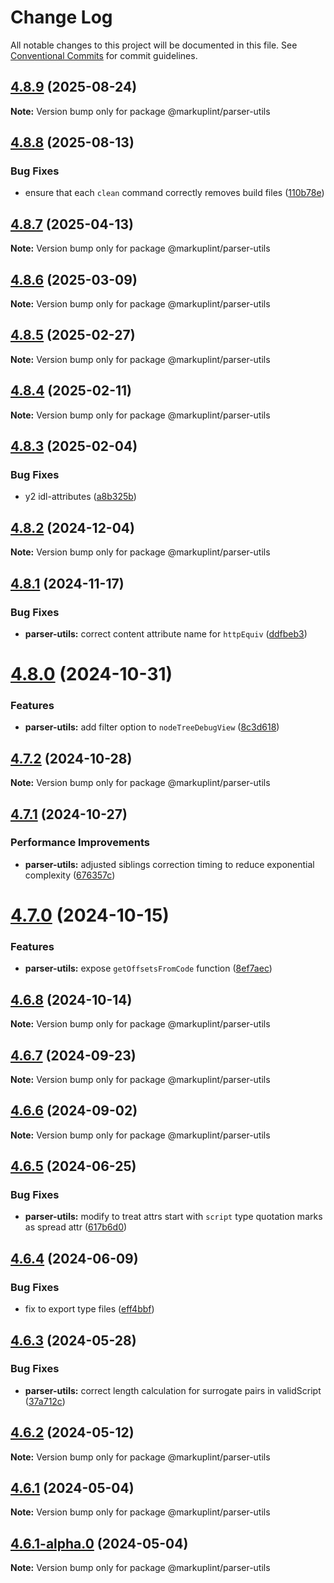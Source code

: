 # Change Log

All notable changes to this project will be documented in this file.
See [Conventional Commits](https://conventionalcommits.org) for commit guidelines.

## [4.8.9](https://github.com/markuplint/markuplint/compare/@markuplint/parser-utils@4.8.8...@markuplint/parser-utils@4.8.9) (2025-08-24)

**Note:** Version bump only for package @markuplint/parser-utils





## [4.8.8](https://github.com/markuplint/markuplint/compare/@markuplint/parser-utils@4.8.7...@markuplint/parser-utils@4.8.8) (2025-08-13)

### Bug Fixes

- ensure that each `clean` command correctly removes build files ([110b78e](https://github.com/markuplint/markuplint/commit/110b78e85379d29a84ca68325127344a87a570b6))

## [4.8.7](https://github.com/markuplint/markuplint/compare/@markuplint/parser-utils@4.8.6...@markuplint/parser-utils@4.8.7) (2025-04-13)

**Note:** Version bump only for package @markuplint/parser-utils

## [4.8.6](https://github.com/markuplint/markuplint/compare/@markuplint/parser-utils@4.8.5...@markuplint/parser-utils@4.8.6) (2025-03-09)

**Note:** Version bump only for package @markuplint/parser-utils

## [4.8.5](https://github.com/markuplint/markuplint/compare/@markuplint/parser-utils@4.8.4...@markuplint/parser-utils@4.8.5) (2025-02-27)

**Note:** Version bump only for package @markuplint/parser-utils

## [4.8.4](https://github.com/markuplint/markuplint/compare/@markuplint/parser-utils@4.8.3...@markuplint/parser-utils@4.8.4) (2025-02-11)

**Note:** Version bump only for package @markuplint/parser-utils

## [4.8.3](https://github.com/markuplint/markuplint/compare/@markuplint/parser-utils@4.8.2...@markuplint/parser-utils@4.8.3) (2025-02-04)

### Bug Fixes

- y2 idl-attributes ([a8b325b](https://github.com/markuplint/markuplint/commit/a8b325bf9af1cdb4b6f982bf5833f90a0e9eb26c))

## [4.8.2](https://github.com/markuplint/markuplint/compare/@markuplint/parser-utils@4.8.1...@markuplint/parser-utils@4.8.2) (2024-12-04)

**Note:** Version bump only for package @markuplint/parser-utils

## [4.8.1](https://github.com/markuplint/markuplint/compare/@markuplint/parser-utils@4.8.0...@markuplint/parser-utils@4.8.1) (2024-11-17)

### Bug Fixes

- **parser-utils:** correct content attribute name for `httpEquiv` ([ddfbeb3](https://github.com/markuplint/markuplint/commit/ddfbeb32ff530b14c7ddceb56558d88624218b0b))

# [4.8.0](https://github.com/markuplint/markuplint/compare/@markuplint/parser-utils@4.7.2...@markuplint/parser-utils@4.8.0) (2024-10-31)

### Features

- **parser-utils:** add filter option to `nodeTreeDebugView` ([8c3d618](https://github.com/markuplint/markuplint/commit/8c3d618ef50902b379c50c7b43b13d242dfe3b2b))

## [4.7.2](https://github.com/markuplint/markuplint/compare/@markuplint/parser-utils@4.7.1...@markuplint/parser-utils@4.7.2) (2024-10-28)

**Note:** Version bump only for package @markuplint/parser-utils

## [4.7.1](https://github.com/markuplint/markuplint/compare/@markuplint/parser-utils@4.7.0...@markuplint/parser-utils@4.7.1) (2024-10-27)

### Performance Improvements

- **parser-utils:** adjusted siblings correction timing to reduce exponential complexity ([676357c](https://github.com/markuplint/markuplint/commit/676357c438df7545f472787c9032463f9fdba515))

# [4.7.0](https://github.com/markuplint/markuplint/compare/@markuplint/parser-utils@4.6.8...@markuplint/parser-utils@4.7.0) (2024-10-15)

### Features

- **parser-utils:** expose `getOffsetsFromCode` function ([8ef7aec](https://github.com/markuplint/markuplint/commit/8ef7aec26d3198328c86ebeffaa0bd9c879a1f0e))

## [4.6.8](https://github.com/markuplint/markuplint/compare/@markuplint/parser-utils@4.6.7...@markuplint/parser-utils@4.6.8) (2024-10-14)

**Note:** Version bump only for package @markuplint/parser-utils

## [4.6.7](https://github.com/markuplint/markuplint/compare/@markuplint/parser-utils@4.6.6...@markuplint/parser-utils@4.6.7) (2024-09-23)

**Note:** Version bump only for package @markuplint/parser-utils

## [4.6.6](https://github.com/markuplint/markuplint/compare/@markuplint/parser-utils@4.6.5...@markuplint/parser-utils@4.6.6) (2024-09-02)

**Note:** Version bump only for package @markuplint/parser-utils

## [4.6.5](https://github.com/markuplint/markuplint/compare/@markuplint/parser-utils@4.6.4...@markuplint/parser-utils@4.6.5) (2024-06-25)

### Bug Fixes

- **parser-utils:** modify to treat attrs start with `script` type quotation marks as spread attr ([617b6d0](https://github.com/markuplint/markuplint/commit/617b6d0fbba1d245ca21360908b643f123818037))

## [4.6.4](https://github.com/markuplint/markuplint/compare/@markuplint/parser-utils@4.6.3...@markuplint/parser-utils@4.6.4) (2024-06-09)

### Bug Fixes

- fix to export type files ([eff4bbf](https://github.com/markuplint/markuplint/commit/eff4bbfd127574809dc5e15d7cafe87699758ee0))

## [4.6.3](https://github.com/markuplint/markuplint/compare/@markuplint/parser-utils@4.6.2...@markuplint/parser-utils@4.6.3) (2024-05-28)

### Bug Fixes

- **parser-utils:** correct length calculation for surrogate pairs in validScript ([37a712c](https://github.com/markuplint/markuplint/commit/37a712c2836bd701c680c1263669e105c0a8dea5))

## [4.6.2](https://github.com/markuplint/markuplint/compare/@markuplint/parser-utils@4.6.1...@markuplint/parser-utils@4.6.2) (2024-05-12)

**Note:** Version bump only for package @markuplint/parser-utils

## [4.6.1](https://github.com/markuplint/markuplint/compare/@markuplint/parser-utils@4.6.1-alpha.0...@markuplint/parser-utils@4.6.1) (2024-05-04)

**Note:** Version bump only for package @markuplint/parser-utils

## [4.6.1-alpha.0](https://github.com/markuplint/markuplint/compare/@markuplint/parser-utils@4.6.0...@markuplint/parser-utils@4.6.1-alpha.0) (2024-05-04)

**Note:** Version bump only for package @markuplint/parser-utils
